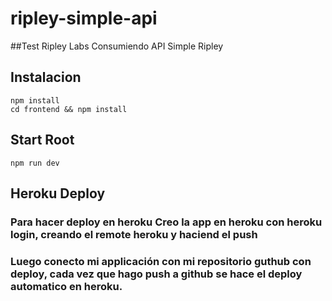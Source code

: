 # ripley-simple-api
##Test Ripley Labs Consumiendo API Simple Ripley

## Instalacion
```
npm install
cd frontend && npm install
```

## Start Root
```
npm run dev
```

## Heroku Deploy
### Para hacer deploy en heroku Creo la app en heroku con heroku login, creando el remote heroku y haciend el push
### Luego conecto mi applicación con mi repositorio guthub con deploy, cada vez que hago push a github se hace el deploy automatico en heroku.

